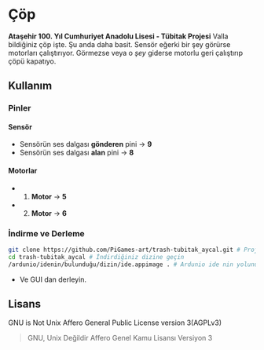 # Çöp
**Ataşehir 100. Yıl Cumhuriyet Anadolu Lisesi - Tübitak Projesi**
Valla bildiğiniz çöp işte. Şu anda daha basit. Sensör eğerki bir şey görürse motorları çalıştırıyor. Görmezse veya o *şey* giderse motorlu geri çalıştırıp çöpü kapatıyo.

## Kullanım
### Pinler
#### Sensör
- Sensörün ses dalgası **gönderen** pini -> **9**
- Sensörün ses dalgası **alan** pini -> **8**

#### Motorlar
- 1. **Motor** -> **5**
- 2. **Motor** -> **6**

### İndirme ve Derleme
```Bash
git clone https://github.com/PiGames-art/trash-tubitak_aycal.git # Projeyi ve kaynak dosyaları bulunduğunuz dizine indirir
cd trash-tubitak_aycal # İndirdiğiniz dizine geçin
/ardunio/idenin/bulunduğu/dizin/ide.appimage . # Ardunio ide nin yolunu girip oradan projeyi açın
```
- Ve GUI dan derleyin.

## Lisans
GNU is Not Unix Affero General Public License version 3(AGPLv3)
> GNU, Unix Değildir Affero Genel Kamu Lisansı Versiyon 3
